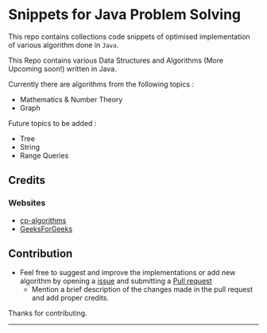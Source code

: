 # Snippets for Java Problem Solving

This repo contains collections code snippets of optimised implementation of various algorithm done in `Java`.

This Repo contains various Data Structures and Algorithms (More Upcoming soon!) written in Java.

Currently there are algorithms from the following topics :
- Mathematics & Number Theory
- Graph

Future topics to be added :
- Tree 
- String
- Range Queries

## Credits
### Websites 
- [cp-algorithms](https://cp-algorithms.com/)
- [GeeksForGeeks](https://www.geeksforgeeks.org/)


## Contribution
- Feel free to suggest and improve the implementations or add new algorithm by opening a [issue](https://github.com/Cyber-Machine/Java-Snippets/issues) and submitting a [Pull request](https://github.com/Cyber-Machine/Java-Snippets/pulls)
    -   Mention a brief description of the changes made in the pull request and add proper credits.


Thanks for contributing.


-----------